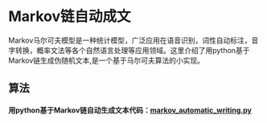 # Markov链自动成文
Markov马尔可夫模型是一种统计模型，广泛应用在语音识别，词性自动标注，音字转换，概率文法等各个自然语言处理等应用领域。这里介绍了用python基于Markov链生成伪随机文本,是一个基于马尔可夫算法的小实现。

## 算法
#### 用python基于Markov链自动生成文本代码：[markov_automatic_writing.py](https://github.com/fxfviolet/Markov_automatic_writing/blob/master/markov_automatic_writing.py)  

   
